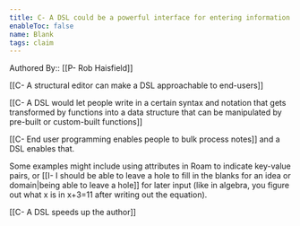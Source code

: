 ```yaml
---
title: C- A DSL could be a powerful interface for entering information into a discourse graph
enableToc: false
name: Blank
tags: claim
---
```

Authored By:: [[P- Rob Haisfield]]

[[C- A structural editor can make a DSL approachable to end-users]]

[[C- A DSL would let people write in a certain syntax and notation that gets transformed by functions into a data structure that can be manipulated by pre-built or custom-built functions]]

[[C- End user programming enables people to bulk process notes]] and a DSL enables that.

Some examples might include using attributes in Roam to indicate key-value pairs, or [[I- I should be able to leave a hole to fill in the blanks for an idea or domain|being able to leave a hole]] for later input (like in algebra, you figure out what x is in x+3=11 after writing out the equation).

[[C- A DSL speeds up the author]]